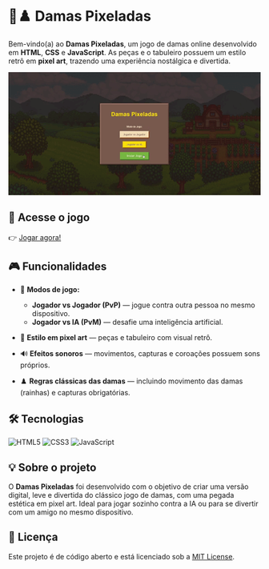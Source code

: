 # 🎨♟️ Damas Pixeladas

Bem-vindo(a) ao **Damas Pixeladas**, um jogo de damas online desenvolvido em **HTML**, **CSS** e **JavaScript**. As peças e o tabuleiro possuem um estilo retrô em **pixel art**, trazendo uma experiência nostálgica e divertida.

![Damas Pixeladas - Demonstração](./demonstracao.gif)

## 🔗 Acesse o jogo

👉 [Jogar agora!](https://avrilstihler.github.io/Jogo_Damas/)

## 🎮 Funcionalidades

* 🧠 **Modos de jogo:**

  * **Jogador vs Jogador (PvP)** — jogue contra outra pessoa no mesmo dispositivo.
  * **Jogador vs IA (PvM)** — desafie uma inteligência artificial.

* 🎨 **Estilo em pixel art** — peças e tabuleiro com visual retrô.

* 🔊 **Efeitos sonoros** — movimentos, capturas e coroações possuem sons próprios.

* ♟️ **Regras clássicas das damas** — incluindo movimento das damas (rainhas) e capturas obrigatórias.

## 🛠️ Tecnologias 

![HTML5](https://img.shields.io/badge/HTML5-E34F26?style=flat&logo=html5&logoColor=white)
![CSS3](https://img.shields.io/badge/CSS3-1572B6?style=flat&logo=css3&logoColor=white)
![JavaScript](https://img.shields.io/badge/JavaScript-F7DF1E?style=flat&logo=javascript&logoColor=black)

## 💡 Sobre o projeto

O **Damas Pixeladas** foi desenvolvido com o objetivo de criar uma versão digital, leve e divertida do clássico jogo de damas, com uma pegada estética em pixel art. Ideal para jogar sozinho contra a IA ou para se divertir com um amigo no mesmo dispositivo.

## 📜 Licença

Este projeto é de código aberto e está licenciado sob a [MIT License](LICENSE).

